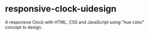 # responsive-clock-uidesign
A responsive Clock with HTML, CSS and JavaScript using "hue color" concept to design.
